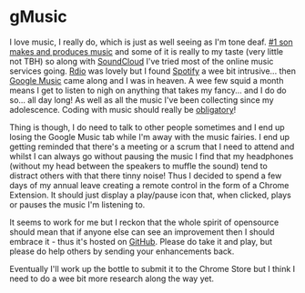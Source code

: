 gMusic
======

I love music, I really do, which is just as well seeing as I'm tone deaf. <a href="https://soundcloud.com/btrax-official-uk">#1 son makes and produces music</a> and some of it is really to my taste (very little not TBH) so along with <a href="https://soundcloud.com">SoundCloud</a> I've tried most of the online music services going. <a href="http://www.rdio.com/">Rdio</a> was lovely but I found <a href="https://www.spotify.com/uk/">Spotify</a> a wee bit intrusive... then <a href="https://play.google.com/music/">Google Music</a> came along and I was in heaven. A wee few squid a month means I get to listen to nigh on anything that takes my fancy... and I do do so... all day long! As well as all the music I've been collecting since my adolescence. Coding with music should really be <a href="http://musicforprogramming.net/">obligatory</a>!

Thing is though, I do need to talk to other people sometimes and I end up losing the Google Music tab while I'm away with the music fairies. I end up getting reminded that there's a meeting or a scrum that I need to attend and whilst I can always go without pausing the music I find that my headphones (without my head between the speakers to muffle the sound) tend to distract others with that there tinny noise! Thus I decided to spend a few days of my annual leave creating a remote control in the form of a Chrome Extension. It should just display a play/pause icon that, when clicked, plays or pauses the music I'm listening to.

It seems to work for me but I reckon that the whole spirit of opensource should mean that if anyone else can see an improvement then I should embrace it - thus it's hosted on <a href="https://github.com/annoyingmouse/gMusic">GitHub</a>. Please do take it and play, but please do help others by sending your enhancements back.

Eventually I'll work up the bottle to submit it to the Chrome Store but I think I need to do a wee bit more research along the way yet.
